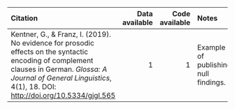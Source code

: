 
<table style="width:100%;">
<colgroup>
<col width="54%" />
<col width="3%" />
<col width="3%" />
<col width="9%" />
<col width="28%" />
</colgroup>
<thead>
<tr class="header">
<th align="left">Citation</th>
<th align="right">Data available</th>
<th align="right">Code available</th>
<th align="left">Notes</th>
<th align="left">Links</th>
</tr>
</thead>
<tbody>
<tr class="odd">
<td align="left">Kentner, G., &amp; Franz, I. (2019). No evidence for prosodic effects on the syntactic encoding of complement clauses in German. <em>Glossa: A Journal of General Linguistics</em>, 4(1), 18. DOI: <a href="http://doi.org/10.5334/gjgl.565" class="uri">http://doi.org/10.5334/gjgl.565</a></td>
<td align="right">1</td>
<td align="right">1</td>
<td align="left">Example of publishing null findings.</td>
<td align="left"><a href="https://www.glossa-journal.org/article/10.5334/gjgl.565/">article</a> <a href="https://doi.org/10.5334/gjgl.565.s1">code</a></td>
</tr>
</tbody>
</table>
